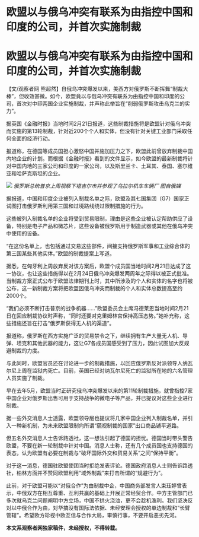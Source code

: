 # 欧盟以与俄乌冲突有联系为由指控中国和印度的公司，并首次实施制裁

# 欧盟以与俄乌冲突有联系为由指控中国和印度的公司，并首次实施制裁

【文/观察者网
熊超然】自俄乌冲突爆发以来，美西方对俄罗斯不断挥舞“制裁大棒”，但收效甚微。如今，欧盟竟以与俄乌冲突有联系为由指控中国和印度的公司，首次对中印两国企业实施制裁，并声称此举旨在“削弱俄罗斯攻击乌克兰的实力”。

据英国《金融时报》当地时间2月21日报道，这些制裁措施将是欧盟针对俄乌冲突而实施的第13轮制裁，针对近200个个人和实体，但没有针对关键工业部门采取任何全面的经济行动。

报道称，在德国等成员国担心激怒中国并施加压力之下，欧盟此前曾放弃制裁中国内地企业的计划。而根据《金融时报》看到的文件显示，如今欧盟的最新制裁将针对中国内地的三家公司和印度的一家公司，以及斯里兰卡、土耳其、泰国、塞尔维亚和哈萨克斯坦的企业。

![](https://inews.gtimg.com/om_bt/ON3JU48Kq2Vus_5QsUYj4WypPvsU1nGteHwNefwALYFTEAA/1000)
_俄罗斯总统普京上周视察下塔吉尔市并参观了乌拉尔机车车辆厂 图自俄媒_

据报道，中国和印度企业被列入制裁名单之际，欧盟及其七国集团（G7）国家正试图打击俄罗斯利用第三国和过境路线绕过限制措施的行为。

这些被列入制裁名单的企业将受到贸易限制，理由是这些企业被认定帮助供应了设备，特别是电子产品和微芯片，这些设备被俄罗斯用于制造武器或其他在俄乌冲突中使用的设备。

“在这份名单上，也包括通过交易这些部件，间接支持俄罗斯军事和工业综合体的第三国某些其他实体。”欧盟的制裁提案上写道。

据悉，在匈牙利上周放弃反对该方案后，欧盟个成员国当地时间2月21日达成了这一协议，也让这些措施得以在2月24日俄乌冲突爆发两周年之际得以被正式批准。当制裁方案正式公布于欧盟法律期刊上时，其中所涉及的个人和实体的名字也将被公布，这一新制裁方案将把欧盟因俄乌冲突而制裁的个人和实体总数提高至约2000个。

“我们必须不断打击普京的战争机器……”欧盟委员会主席冯德莱恩当地时间2月21日在回应制裁协议时声称，“同时还要对克里姆林宫保持高压态势。”她补充称，这些措施还旨在打击“俄罗斯获得无人机的渠道”。

报道称，俄罗斯在西方实施广泛的贸易禁令之下，继续拥有生产大量无人机、导弹、坦克和其他武器的能力，这让G7各成员国感受到了压力，因此试图加大反规避制裁的力度。

与此同时，欧盟官员还在讨论进一步的制裁措施，以回应俄罗斯反对派领导人纳瓦尔尼上周在监狱内死亡。目前，英国已经对纳瓦尔尼死亡的监狱所在地的六名管理人员实施了制裁。

早在去年5月，欧盟当时正研究俄乌冲突爆发以来的第11轮制裁措施，就曾指控7家中国企业对俄罗斯出售可用于支持战争的微电子等产品，并已提议对这些企业进行制裁。

据一些外交消息人士透露，欧盟领导层也提议将几家中国企业列入制裁名单，并引入一种新机制，为未来欧盟限制向所谓“藐视制裁的国家”出口商品铺平道路。

但五名外交消息人士告诉路透社，这一想法引起了德国的担忧。德国当时带头警告欧盟，不要在新一轮制裁中针对中国。消息人士称，还有几个成员国也支持德国的表态，认为欧盟有必要在制裁与“破坏国际外交和贸易关系”之间“保持平衡”。

对于这一消息，德国驻欧盟使团当时拒绝发表评论。德国政府消息人士则告诉路透社，柏林方面并不赞同欧盟利用“域外制裁”来打击所谓的“规避行为”。

此前，对于欧盟可能以“对俄合作”为由制裁中企，中国商务部发言人束珏婷曾表示，中俄双方在相互尊重、互利共赢的基础上开展正常经贸合作。中方主管部门已多次就乌克兰问题阐明中方立场，中国不拱火浇油，更不会趁机渔利。我们坚决反对以中俄合作为由，对华搞没有国际法依据、未经安理会授权的单边制裁和“长臂管辖”。希望欧方珍视中欧互信与合作大局，审慎行事，不要开启恶劣先河。

**本文系观察者网独家稿件，未经授权，不得转载。**

